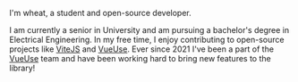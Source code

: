 I'm wheat, a student and open-source developer.

I am currently a senior in University and am pursuing a bachelor's degree in Electrical Engineering.
In my free time, I enjoy contributing to open-source projects like [ViteJS](https://github.com/vitejs/vite) and [VueUse](https://github.com/vueuse/vueuse). Ever since 2021 I've been a part of the [VueUse](https://github.com/vueuse) team and have been working hard to bring
new features to the library!
